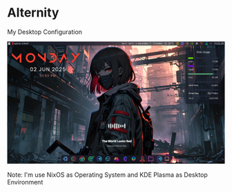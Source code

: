 # Alternity
My Desktop Configuration

![alternity-screenshot](https://github.com/Malsoryz/Alternity/blob/main/assets/images/alternity_screenshot.png)

Note:
I'm use NixOS as Operating System and KDE Plasma as Desktop Environment
